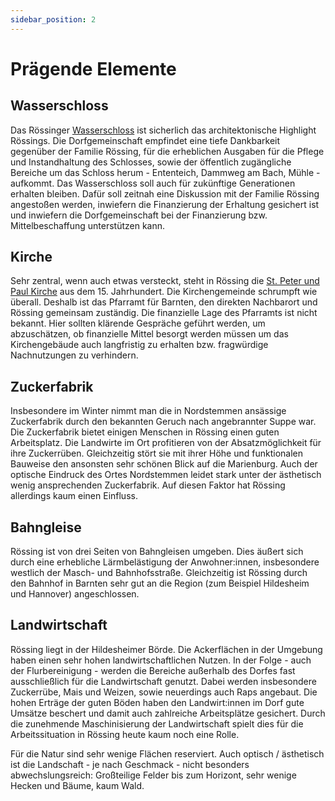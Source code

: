 ```yaml
---
sidebar_position: 2
---
```


# Prägende Elemente

## Wasserschloss

Das Rössinger
[Wasserschloss](https://de.wikipedia.org/wiki/Schloss_R%C3%B6ssing) ist
sicherlich das architektonische Highlight Rössings. Die Dorfgemeinschaft
empfindet eine tiefe Dankbarkeit gegenüber der Familie Rössing, für die
erheblichen Ausgaben für die Pflege und Instandhaltung des Schlosses, sowie der
öffentlich zugängliche Bereiche um das Schloss herum - Ententeich, Dammweg am
Bach, Mühle - aufkommt. Das Wasserschloss soll auch für zukünftige Generationen
erhalten bleiben. Dafür soll zeitnah eine Diskussion mit der Familie Rössing
angestoßen werden, inwiefern die Finanzierung der Erhaltung gesichert ist und
inwiefern die Dorfgemeinschaft bei der Finanzierung bzw. Mittelbeschaffung
unterstützen kann.

## Kirche

Sehr zentral, wenn auch etwas versteckt, steht in Rössing die
[St. Peter und Paul Kirche](https://de.wikipedia.org/wiki/St._Peter_und_Paul_(R%C3%B6ssing))
aus dem 15. Jahrhundert. Die Kirchengemeinde schrumpft wie überall. Deshalb ist
das Pfarramt für Barnten, den direkten Nachbarort und Rössing gemeinsam
zuständig. Die finanzielle Lage des Pfarramts ist nicht bekannt. Hier sollten
klärende Gespräche geführt werden, um abzuschätzen, ob finanzielle Mittel
besorgt werden müssen um das Kirchengebäude auch langfristig zu erhalten bzw.
fragwürdige Nachnutzungen zu verhindern.

## Zuckerfabrik

Insbesondere im Winter nimmt man die in Nordstemmen ansässige Zuckerfabrik durch
den bekannten Geruch nach angebrannter Suppe war. Die Zuckerfabrik bietet
einigen Menschen in Rössing einen guten Arbeitsplatz. Die Landwirte im Ort
profitieren von der Absatzmöglichkeit für ihre Zuckerrüben. Gleichzeitig stört
sie mit ihrer Höhe und funktionalen Bauweise den ansonsten sehr schönen Blick
auf die Marienburg. Auch der optische Eindruck des Ortes Nordstemmen leidet
stark unter der ästhetisch wenig ansprechenden Zuckerfabrik. Auf diesen Faktor
hat Rössing allerdings kaum einen Einfluss.

## Bahngleise

Rössing ist von drei Seiten von Bahngleisen umgeben. Dies äußert sich durch eine
erhebliche Lärmbelästigung der Anwohner:innen, insbesondere westlich der Masch-
und Bahnhofsstraße. Gleichzeitig ist Rössing durch den Bahnhof in Barnten sehr
gut an die Region (zum Beispiel Hildesheim und Hannover) angeschlossen.

## Landwirtschaft

Rössing liegt in der Hildesheimer Börde. Die Ackerflächen in der Umgebung haben
einen sehr hohen landwirtschaftlichen Nutzen. In der Folge - auch der
Flurbereinigung - werden die Bereiche außerhalb des Dorfes fast ausschließlich
für die Landwirtschaft genutzt. Dabei werden insbesondere Zuckerrübe, Mais und
Weizen, sowie neuerdings auch Raps angebaut. Die hohen Erträge der guten Böden
haben den Landwirt:innen im Dorf gute Umsätze beschert und damit auch zahlreiche
Arbeitsplätze gesichert. Durch die zunehmende Maschinisierung der Landwirtschaft
spielt dies für die Arbeitssituation in Rössing heute kaum noch eine Rolle.

Für die Natur sind sehr wenige Flächen reserviert. Auch optisch / ästhetisch ist
die Landschaft - je nach Geschmack - nicht besonders abwechslungsreich:
Großteilige Felder bis zum Horizont, sehr wenige Hecken und Bäume, kaum Wald.
